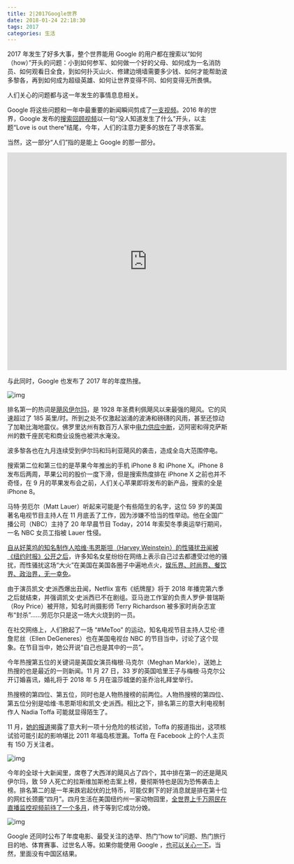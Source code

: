 ```yaml
---
title: 2|2017Google世界
date: 2018-01-24 22:18:30
tags: 2017
categories: 生活
---
```


2017 年发生了好多大事，整个世界能用 Google 的用户都在搜索以“如何（how）”开头的问题：小到如何参军、如何做一个好的父母、如何成为一名消防员、如何观看日全食，到如何扑灭山火、修建边境墙需要多少钱、如何才能帮助波多黎各，再到如何成为超级英雄、如何让世界变得不同、如何变得无所畏惧。

人们关心的问题都与这一年发生的事情息息相关。

Google 将这些问题和一年中最重要的新闻瞬间剪成了[一支视频](https://www.youtube.com/watch?time_continue=13&v=vI4LHl4yFuo)。2016 年的世界，Google 发布的[搜索回顾视频](https://www.youtube.com/watch?v=KIViy7L_lo8)以一句“没人知道发生了什么”开头，以主题“Love is out there”结尾，今年，人们的注意力更多的放在了寻求答案。

当然，这一部分“人们”指的是能上 Google 的那一部分。

<iframe frameborder="0" width="640" height="498" src="https://v.qq.com/iframe/player.html?vid=d051864qg11&tiny=0&auto=0" allowfullscreen></iframe>

<!--more-->

与此同时，Google 也发布了 2017 年的年度热搜。

![img](http://img.qdaily.com/uploads/20171214113445O64KbzPvrg8f3eLq.jpg-WebpWebW640)

排名第一的热词是[飓风伊尔玛](http://www.qdaily.com/articles/45356.html)，是 1928 年圣费利佩飓风以来最强的飓风。它的风速超过了 185 英里/时。所到之处不仅激起汹涌的波涛和磅礴的风雨，甚至还惊动了加勒比海地震仪。佛罗里达州有数百万人家中[电力供应中断](https://www.nytimes.com/2017/09/11/us/power-fpl-outage-storm.html?mcubz=0)，迈阿密和得克萨斯州的数千座民宅和商业设施也被洪水淹没。

波多黎各也在九月连续受到伊尔玛和玛利亚飓风的袭击，造成全岛大范围停电。

搜索第二位和第三位的是苹果今年推出的手机 iPhone 8 和 iPhone X。iPhone 8 发布后两周，苹果公司的股价一度下滑，但是搜索热度排在 iPhone X 之前也并不奇怪，在 9 月的苹果发布会之前，人们关心苹果即将发布的新产品，搜索的全是 iPhone 8。

马特·劳厄尔（Matt Lauer）听起来可能是个有些陌生的名字，这位 59 岁的美国著名电视节目主持人在 11 月底丢了工作，因为涉嫌不恰当的性举动。他在全国广播公司（NBC）主持了 20 年早晨节目 Today，2014 年索契冬季奥运举行期间，一名 NBC 女员工指被 Lauer 性侵。

[自从好莱坞的知名制作人哈维·韦恩斯坦（Harvey Weinstein）的性骚扰丑闻被《纽约时报》公开之后](http://www.qdaily.com/articles/45881.html)，许多知名女星纷纷在网络上表示自己过去都遭受过他的骚扰，而性骚扰这场“大火”在美国在美国各圈子中遍地点火，[娱乐界、时尚界、餐饮界、政治界，无一幸免](http://www.qdaily.com/articles/46519.html)。

由于演员凯文·史派西爆出丑闻，Netflix 宣布《纸牌屋》将于 2018 年播完第六季之后就结束，并强调凯文·史派西已不在剧组。亚马逊工作室的负责人罗伊·普瑞斯（Roy Price）被开除，知名时尚摄影师 Terry Richardson 被多家时尚杂志宣布“封杀”……劳厄尔只是这一场大火烧到的一员。

在社交网络上，人们掀起了一场 “#MeToo” 的运动，知名电视节目主持人艾伦·德詹尼丝（Ellen DeGeneres）也在美国电视台 NBC 的节目当中，讨论了这个现象。在节目当中，她公开说“自己也是其中的一员”。

今年热搜第五位的关键词是美国女演员梅根·马克尔（Meghan Markle），送她上热搜的也是最近的一则新闻。11 月 27 日，33 岁的英国哈里王子与梅根·马克尔公开订婚喜讯，婚礼将于 2018 年 5 月在温莎城堡的圣乔治礼拜堂举行。

热搜榜的第四位、第五位，同时也是人物热搜榜的前两位。人物热搜榜的第四位、第五位分别是哈维·韦恩斯坦和凯文·史派西。相比之下，排名第三的意大利电视制作人 Nadia Toffa 可能就显得陌生了。

11 月，[她的报道](https://www.iene.mediaset.it/video/un-pericoloso-esperimento-nucleare-tenuto-nascosto_12811.shtml)揭露了意大利一项十分危险的核试验，Toffa 的报道指出，这项核试验可能引起的影响堪比 2011 年福岛核泄漏。Toffa 在 Facebook 上的个人主页有 150 万关注者。

![img](http://img.qdaily.com/uploads/20171214122424ySEzDCk6iXQUYguG.jpg-WebpWebW640)

今年的全球十大新闻里，席卷了大西洋的飓风占了四个，其中排在第一的还是飓风伊尔玛，致 59 人死亡的拉斯维加斯枪击案上榜，曼彻斯特也是因为恐怖袭击上榜。排名第二的是一年来跌宕起伏的比特币，可能仅剩下的好消息就是排在第十位的网红长颈鹿“四月”。四月生活在美国纽约州一家动物园里，[全世界上千万网民在直播监控视频前待了一个多月](http://www.bbc.com/zhongwen/simp/world-39612057)，终于等到它成功分娩。

![img](http://img.qdaily.com/uploads/20171214123930phI19Jr2UjmfZM5G.jpg-WebpWebW640)

Google 还同时公布了年度电影、最受关注的选举、热门“how to”问题、热门旅行目的地、体育赛事、过世名人等。如果你能使用 Google ，[也可以关心一下](https://trends.google.com/trends/yis/2017/GLOBAL/)。当然，里面没有中国区结果。